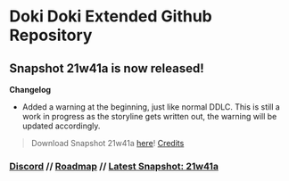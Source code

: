 # Doki Doki Extended Github Repository
## Snapshot 21w41a is now released!
**__Changelog__**
- Added a warning at the beginning, just like normal DDLC. This is still a work in progress as the storyline gets written out, the warning will be updated accordingly.
> Download Snapshot 21w41a [here](https://github.com/keatonbuilder/dde/releases/download/snap-21w41a/21w41a.zip)!
> [Credits](https://github.com/keatonbuilder/dde/releases/download/snap-21w41a/Credits.txt)
### [Discord](https://discord.gg/eMTNBhrWGG) // [Roadmap](https://doki-extended.notion.site/0eca9a10ef304293841c04cf554eb939?v=2789a2bffb194bd484e824164c509873) // [Latest Snapshot: 21w41a](https://github.com/keatonbuilder/dde/releases/tag/snap-21w41a)
